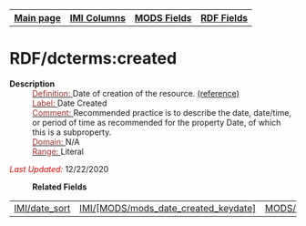 <!DOCTYPE html>
<html>

<body>
<table style="width:100%">
  <tr>
    <th><a href="index.md">Main page</a></th>
	<th><a href="IMI.md">IMI Columns</a></th>
    <th><a href="MODS.md">MODS Fields</a></th>
    <th><a href="RDF.md">RDF Fields</a></th>
  </tr>
</table>



<h1>RDF/dcterms:created</h1>
<dl>
  <dt><b>Description</b></dt>
  <dd><ins><font color="brown">Definition: </font></ins>Date of creation of the resource. <a href="https://www.dublincore.org/specifications/dublin-core/dcmi-terms/#http://purl.org/dc/terms/created">(reference)</a></dd>
    <dd><ins><font color="brown">Label: </font></ins> Date Created</dd>
  <dd><ins><font color="brown">Comment: </font></ins> Recommended practice is to describe the date, date/time, or period of time as recommended for the property Date, of which this is a subproperty.</dd>
  <dd><ins><font color="brown">Domain: </font></ins> N/A</dd>
  <dd><ins><font color="brown">Range: </font></ins> Literal</dd>
</dl>
	<p><font color="red"><i>Last Updated: </i></font>12/22/2020</p>
<dl>
	<dd><b>Related Fields</b></dd>
		<table>
			<td><a href="imi.date.sort.md">IMI/date_sort</a></td>
			<td><a href="imi.mods_date_created_keydate.md">IMI/[MODS/mods_date_created_keydate]</a></td>
			<td><a href="mods.originInfo.dateCreated.md">MODS/originInfo/dateCreated</a></td>
		</table>
</dl>
</body>
</html>